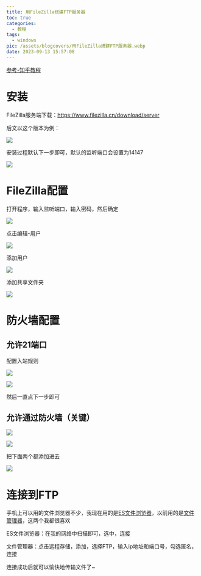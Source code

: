 ```yaml
---
title: 用FileZilla搭建FTP服务器
toc: true
categories:
  - 教程
tags:
  - windows
pic: /assets/blogcovers/用FileZilla搭建FTP服务器.webp
date: 2023-09-13 15:57:08
---
```


[参考-知乎教程](https://zhuanlan.zhihu.com/p/428058878)

# 安装

FileZilla服务端下载：<https://www.filezilla.cn/download/server>

后文以这个版本为例：

![](/assets/blogimages/2023/%E7%94%A8FileZilla%E6%90%AD%E5%BB%BAFTP%E6%9C%8D%E5%8A%A1%E5%99%A8/1694592147620.png)  

安装过程默认下一步即可，默认的监听端口会设置为14147

![](/assets/blogimages/2023/%E7%94%A8FileZilla%E6%90%AD%E5%BB%BAFTP%E6%9C%8D%E5%8A%A1%E5%99%A8/1694592257747.png)  

# FileZilla配置

打开程序，输入监听端口，输入密码，然后确定

![](/assets/blogimages/2023/%E7%94%A8FileZilla%E6%90%AD%E5%BB%BAFTP%E6%9C%8D%E5%8A%A1%E5%99%A8/1694592439813.png)  

点击编辑-用户

![](/assets/blogimages/2023/%E7%94%A8FileZilla%E6%90%AD%E5%BB%BAFTP%E6%9C%8D%E5%8A%A1%E5%99%A8/1694592546080.png)  

添加用户

![](/assets/blogimages/2023/%E7%94%A8FileZilla%E6%90%AD%E5%BB%BAFTP%E6%9C%8D%E5%8A%A1%E5%99%A8/1694592593904.png)  

添加共享文件夹

![](/assets/blogimages/2023/%E7%94%A8FileZilla%E6%90%AD%E5%BB%BAFTP%E6%9C%8D%E5%8A%A1%E5%99%A8/1694592650629.png)  

# 防火墙配置

## 允许21端口

配置入站规则

![](/assets/blogimages/2023/%E7%94%A8FileZilla%E6%90%AD%E5%BB%BAFTP%E6%9C%8D%E5%8A%A1%E5%99%A8/1694592928652.png)  

![](/assets/blogimages/2023/%E7%94%A8FileZilla%E6%90%AD%E5%BB%BAFTP%E6%9C%8D%E5%8A%A1%E5%99%A8/1694592937959.png)  

然后一直点下一步即可

## 允许通过防火墙（关键）

![](/assets/blogimages/2023/%E7%94%A8FileZilla%E6%90%AD%E5%BB%BAFTP%E6%9C%8D%E5%8A%A1%E5%99%A8/1694593073222.png)  

![](/assets/blogimages/2023/%E7%94%A8FileZilla%E6%90%AD%E5%BB%BAFTP%E6%9C%8D%E5%8A%A1%E5%99%A8/1694593095785.png)  

把下面两个都添加进去

![](/assets/blogimages/2023/%E7%94%A8FileZilla%E6%90%AD%E5%BB%BAFTP%E6%9C%8D%E5%8A%A1%E5%99%A8/1694593129940.png)  

# 连接到FTP

手机上可以用的文件浏览器不少，我现在用的是[ES文件浏览器](https://www.coolapk.com/apk/com.estrongs.android.pop)，以前用的是[文件管理器](https://play.google.com/store/apps/details?id=com.alphainventor.filemanager)，这两个我都很喜欢

ES文件浏览器：在我的网络中扫描即可，选中，连接

文件管理器：点击远程存储，添加，选择FTP，输入ip地址和端口号，勾选匿名，连接

连接成功后就可以愉快地传输文件了~